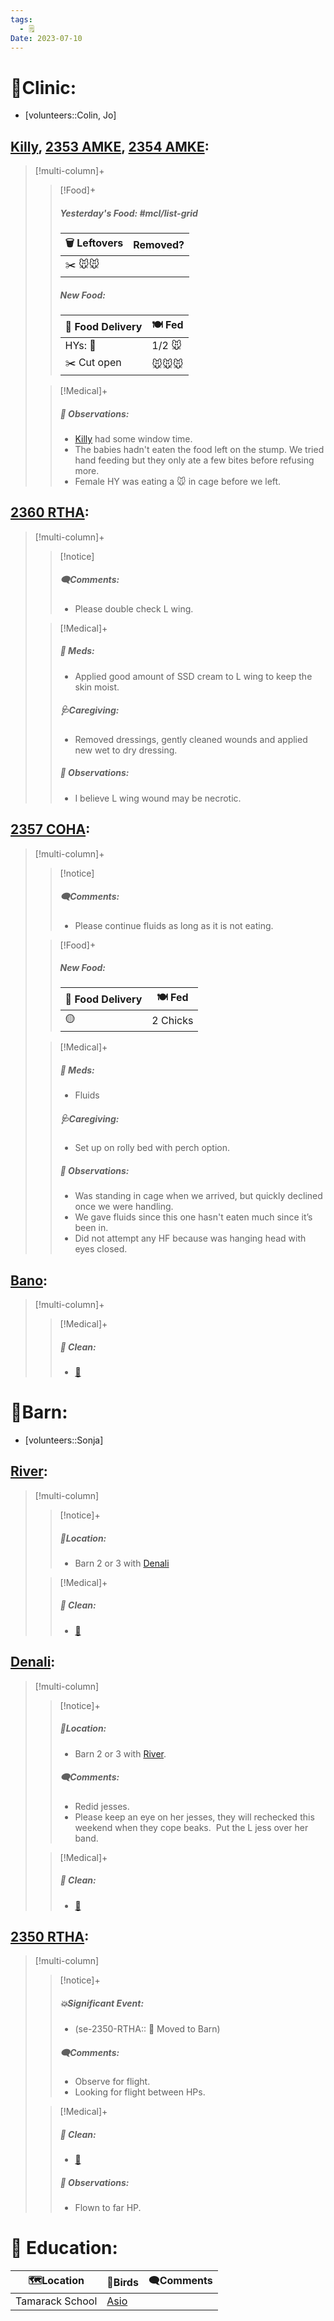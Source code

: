 ```yaml
---
tags:
  - 🗒️
Date: 2023-07-10
---
```


# 🏥Clinic:
- [volunteers::Colin, Jo]

## [Killy](../RARE%20Birds/Ed%20Birds/Killy.md), [2353 AMKE](../RARE%20Birds/2353%20AMKE.md), [2354 AMKE](../RARE%20Birds/2354%20AMKE.md):
> [!multi-column]+
>
>> [!Food]+
>> ##### Yesterday's Food: #mcl/list-grid
>> |🗑️ Leftovers| Removed?
>> |---|---|
>>|✂️ 🐭🐭|
>>
>> ##### New Food:
>> |🚚 Food Delivery| 🍽️ Fed|
>> |---|---|
>>|HYs: 🫱|1/2 🐭|
>>|✂️ Cut open|🐭🐭🐭
>
>> [!Medical]+
>> ##### 🔭 Observations:
>> - [Killy](../RARE%20Birds/Ed%20Birds/Killy.md) had some window time.
>> - The babies hadn't eaten the food left on the stump. We tried hand feeding but they only ate a few bites before refusing more.
>> - Female HY was eating a 🐭 in cage before we left.

## [2360 RTHA](../RARE%20Birds/2360%20RTHA.md):
> [!multi-column]+
>
>> [!notice]
>> ##### 🗨️Comments:
>> - Please double check L wing.
>
>> [!Medical]+
>> ##### 💊 Meds:
>> - Applied good amount of SSD cream to L wing to keep the skin moist.
>>
>> ##### 🩺Caregiving:
>> - Removed dressings, gently cleaned wounds and applied new wet to dry dressing.
>>
>> ##### 🔭 Observations:
>> - I believe L wing wound may be necrotic.

## [2357 COHA](../RARE%20Birds/2357%20COHA.md):
> [!multi-column]+
>
>> [!notice]
>> ##### 🗨️Comments:
>> - Please continue fluids as long as it is not eating.
>
>> [!Food]+
>> ##### New Food:
>> |🚚 Food Delivery| 🍽️ Fed|
>> |---|---|
>>|🟡|2 Chicks
>
>> [!Medical]+
>> ##### 💊 Meds:
>> - Fluids
>>
>> ##### 🩺Caregiving:
>> - Set up on rolly bed with perch option.
>>
>> ##### 🔭 Observations:
>> - Was standing in cage when we arrived, but quickly declined once we were handling.
>> - We gave fluids since this one hasn't eaten much since it’s been in.
>> - Did not attempt any HF because was hanging head with eyes closed.

## [Bano](../RARE%20Birds/Ed%20Birds/Bano.md):
> [!multi-column]+
>
>> [!Medical]+
>>##### 🫧 Clean:
>> - [🧽](../Admin/Codes/Scrubbed%20cage.md)

# 🏡Barn:
- [volunteers::Sonja]

## [River](../RARE%20Birds/Ed%20Birds/River.md):
> [!multi-column]
>
>> [!notice]+
>> ##### 📍Location:
>>- Barn 2 or 3 with [Denali](../RARE%20Birds/Ed%20Birds/Denali.md)
>
>> [!Medical]+
>>##### 🫧 Clean:
>>- [🧹](../Admin/Codes/Raked%20cage.md)

## [Denali](../RARE%20Birds/Ed%20Birds/Denali.md):
> [!multi-column]
>
>> [!notice]+
>> ##### 📍Location:
>>- Barn 2 or 3 with [River](../RARE%20Birds/Ed%20Birds/River.md).
>>
>> ##### 🗨️Comments:
>> - Redid jesses.
>> - Please keep an eye on her jesses, they will rechecked this weekend when they cope beaks.  Put the L jess over her band. 
>
>> [!Medical]+
>>##### 🫧 Clean:
>>- [🧹](../Admin/Codes/Raked%20cage.md)

## [2350 RTHA](../RARE%20Birds/2350%20RTHA.md):
> [!multi-column]
>
>> [!notice]+
>> ##### 💥Significant Event:
>>- (se-2350-RTHA:: 🏡 Moved to Barn)
>>
>> ##### 🗨️Comments:
>> - Observe for flight.
>> - Looking for flight between HPs.
>
>> [!Medical]+
>>##### 🫧 Clean:
>>- [🧹](../Admin/Codes/Raked%20cage.md)
>>
>> ##### 🔭 Observations:
>> - Flown to far HP.

# 🏫 Education:

| 🗺️Location     | 🦅Birds  | 🗨️Comments |
| --------------- | -------- | ----------- |
| Tamarack School | [Asio](../RARE%20Birds/Ed%20Birds/Asio.md) |             |

